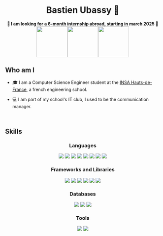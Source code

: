 <h1 align="center">Bastien Ubassy 👋</h1>

<p align="center">
<b>🚨 I am looking for a 6-month internship abroad, starting in march 2025 🚨</b>
<br>  
<img src="https://stories.site/undp/plus-jamais-invisibles/assets/4.gif" width="100px"><img src="https://stories.site/undp/plus-jamais-invisibles/assets/4.gif" width="100px"><img src="https://stories.site/undp/plus-jamais-invisibles/assets/4.gif" width="100px">
</p>

## Who am I

- 🎓 I am a Computer Science Engineer student at the <a href = "https://www.insa-hautsdefrance.fr/en">INSA Hauts-de-France</a>, a french engineering school.

- 💻 I am part of my school's IT club, I used to be the communication manager.

<br>

## Skills

<h3 align="center"> Languages </h3>

<p align="center">
<img src="https://img.shields.io/badge/C-a8b9cc?style=for-the-badge&logo=C&labelColor=eee&logoColor=a8b9cc&logoSize=auto"/>
<img src="https://img.shields.io/badge/HTML5-e4552d.svg?style=for-the-badge&logo=html5&labelColor=eee&logoColor=e4552d&logoSize=auto"/>
<img src="https://img.shields.io/badge/Java-eb3435?style=for-the-badge&logo=openjdk&labelColor=eee&logoColor=eb3435&logoSize=auto"/>
<img src="https://img.shields.io/badge/JavaScript-f0dc55?style=for-the-badge&logo=JavaScript&labelColor=eee&logoColor=383936&logoSize=auto"/>
<img src="https://img.shields.io/badge/TypeScript-377cc8?style=for-the-badge&logo=TypeScript&labelColor=eee&logoColor=377cc8&logoSize=auto"/>
<img src="https://img.shields.io/badge/Python-3b72a1?style=for-the-badge&logo=Python&labelColor=eee&logoColor=3b72a1&logoSize=auto"/>
<img src="https://img.shields.io/badge/Prolog-ee232b?style=for-the-badge&logo=Tripadvisor&labelColor=eee&logoColor=ee232b&logoSize=auto"/>
<img src="https://img.shields.io/badge/Racket-a22427?style=for-the-badge&logo=Racket&labelColor=eee&logoColor=a22427&logoSize=auto"/> 
</p>

<h3 align="center"> Frameworks and Libraries </h3>

<p align="center">
<img src="https://img.shields.io/badge/jQuery-106daf?style=for-the-badge&logo=jQuery&labelColor=eee&logoColor=106daf&logoSize=auto"/>
<img src="https://img.shields.io/badge/Flask-000?style=for-the-badge&logo=Flask&labelColor=eee&logoColor=000&logoSize=auto"/>
<img src="https://img.shields.io/badge/Apache_Kafka-231f20?style=for-the-badge&logo=ApacheKafka&labelColor=eee&logoColor=231f20"/>
<img src="https://img.shields.io/badge/Angular-de0837?style=for-the-badge&logo=Angular&labelColor=eee&logoColor=de0837&logoSize=auto"/>
<img src="https://img.shields.io/badge/React-66dbfb?style=for-the-badge&logo=React&labelColor=eee&logoColor=66dbfb&logoSize=auto"/>
<img src="https://img.shields.io/badge/Flutter-4ad2fd?style=for-the-badge&logo=Flutter&labelColor=eee&logoColor=4ad2fd&logoSize=auto"/>
</p>

<h3 align="center"> Databases </h3>

<p align="center">
<img src="https://img.shields.io/badge/MySQL-08668e?style=for-the-badge&logo=MySQL&labelColor=eee&logoColor=08668e&logoSize=auto"/>
<img src="https://img.shields.io/badge/MongoDB-17ad55?style=for-the-badge&logo=MongoDB&labelColor=eee&logoColor=17ad55"/>
<img src="https://img.shields.io/badge/DynamoDB-2c6eb2?style=for-the-badge&logo=amazon&labelColor=eee&logoColor=2c6eb2&logoSize=auto"/>
</p>

<h3 align="center"> Tools </h3>

<p align="center">
<img src="https://img.shields.io/badge/Docker-2468ee?style=for-the-badge&logo=Docker&labelColor=eee&logoColor=2468ee&logoSize=auto"/>
<img src="https://img.shields.io/badge/Git-e84e31?style=for-the-badge&logo=Git&labelColor=eee&logoColor=e84e31&logoSize=auto"/>
</p>
